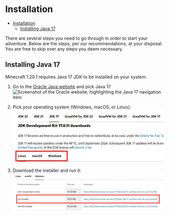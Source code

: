 # Installation

<!--toc:start-->

- [Installation](#installation)
  - [Installing Java 17](#installing-java-17)

<!--toc:end-->

There are several steps you need to go through in order to start your adventure.
Below are the steps, per our recommendations, at your disposal. You are free to
skip over any steps you deem necessary.

## Installing Java 17

Minecraft 1.20.1 requires Java 17 JDK to be installed on your system.

1. Go to the
   [Oracle Java website](https://www.oracle.com/java/technologies/downloads/#jdk17)
   and pick Java 17\
   ![Screenshot of the Oracle website, highlighting the Java 17 navigation item](./oracle_java17_download.png)

2. Pick your operating system (Windows, macOS, or Linux):\
   ![Screenshot of the Oracle website, highlighting the valid OS navigation items](./oracle_java17_os-choice.jpg)

3. Download the installer and run it:\
   ![Screenshot of the Oracle website, highlighting the download button for the installer](./oracle_java17_installer.jpg)
